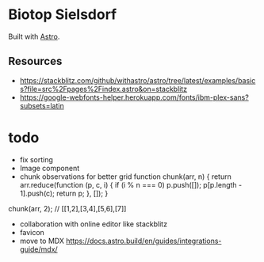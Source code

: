 # Biotop Sielsdorf

Built with [Astro](https://astro.build).


## Resources
- https://stackblitz.com/github/withastro/astro/tree/latest/examples/basics?file=src%2Fpages%2Findex.astro&on=stackblitz
- https://google-webfonts-helper.herokuapp.com/fonts/ibm-plex-sans?subsets=latin

# todo

- fix sorting
- Image component
- chunk observations for better grid
  function chunk(arr, n) {
  return arr.reduce(function (p, c, i) {
  if (i % n === 0) p.push([]);
  p[p.length - 1].push(c);
  return p;
  }, []);
  }

chunk(arr, 2); // [[1,2],[3,4],[5,6],[7]]
- collaboration with online editor like stackblitz
- favicon
- move to MDX https://docs.astro.build/en/guides/integrations-guide/mdx/
